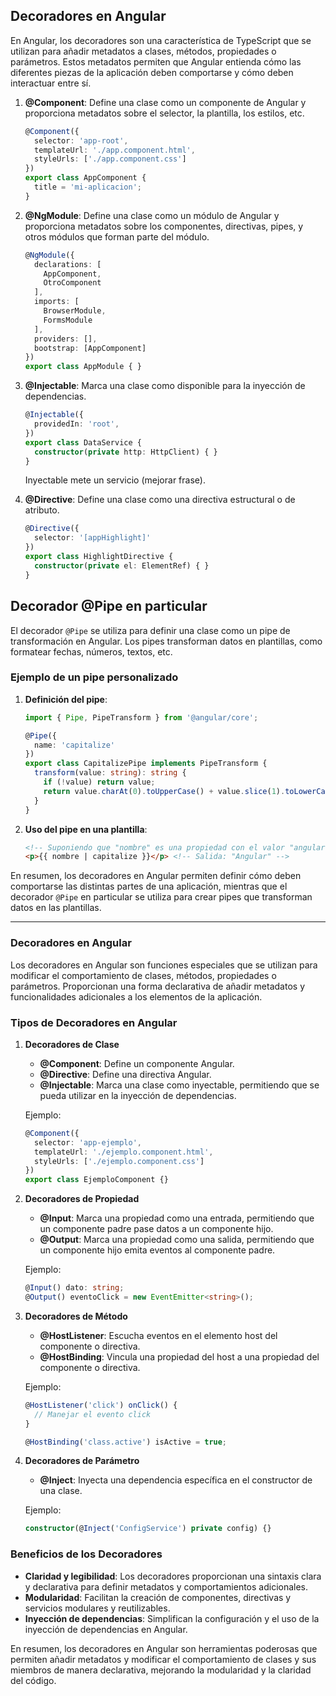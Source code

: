 
## Decoradores en Angular
En Angular, los decoradores son una característica de TypeScript que se utilizan para añadir metadatos a clases, métodos, propiedades o parámetros. Estos metadatos permiten que Angular entienda cómo las diferentes piezas de la aplicación deben comportarse y cómo deben interactuar entre sí.

1. **@Component**: Define una clase como un componente de Angular y proporciona metadatos sobre el selector, la plantilla, los estilos, etc.
   
   ```typescript
   @Component({
     selector: 'app-root',
     templateUrl: './app.component.html',
     styleUrls: ['./app.component.css']
   })
   export class AppComponent {
     title = 'mi-aplicacion';
   }
   ```

2. **@NgModule**: Define una clase como un módulo de Angular y proporciona metadatos sobre los componentes, directivas, pipes, y otros módulos que forman parte del módulo.
   
   ```typescript
   @NgModule({
     declarations: [
       AppComponent,
       OtroComponent
     ],
     imports: [
       BrowserModule,
       FormsModule
     ],
     providers: [],
     bootstrap: [AppComponent]
   })
   export class AppModule { }
   ```

3. **@Injectable**: Marca una clase como disponible para la inyección de dependencias.
   
   ```typescript
   @Injectable({
     providedIn: 'root',
   })
   export class DataService {
     constructor(private http: HttpClient) { }
   }
   ```

   Inyectable mete un servicio (mejorar frase).

4. **@Directive**: Define una clase como una directiva estructural o de atributo.
   
   ```typescript
   @Directive({
     selector: '[appHighlight]'
   })
   export class HighlightDirective {
     constructor(private el: ElementRef) { }
   }
   ```


## Decorador @Pipe en particular

El decorador `@Pipe` se utiliza para definir una clase como un pipe de transformación en Angular. Los pipes transforman datos en plantillas, como formatear fechas, números, textos, etc.

### Ejemplo de un pipe personalizado

1. **Definición del pipe**:
   
   ```typescript
   import { Pipe, PipeTransform } from '@angular/core';

   @Pipe({
     name: 'capitalize'
   })
   export class CapitalizePipe implements PipeTransform {
     transform(value: string): string {
       if (!value) return value;
       return value.charAt(0).toUpperCase() + value.slice(1).toLowerCase();
     }
   }
   ```

2. **Uso del pipe en una plantilla**:
   
   ```html
   <!-- Suponiendo que "nombre" es una propiedad con el valor "angular" -->
   <p>{{ nombre | capitalize }}</p> <!-- Salida: "Angular" -->
   ```

En resumen, los decoradores en Angular permiten definir cómo deben comportarse las distintas partes de una aplicación, mientras que el decorador `@Pipe` en particular se utiliza para crear pipes que transforman datos en las plantillas.

----------------

### Decoradores en Angular

Los decoradores en Angular son funciones especiales que se utilizan para modificar el comportamiento de clases, métodos, propiedades o parámetros. Proporcionan una forma declarativa de añadir metadatos y funcionalidades adicionales a los elementos de la aplicación.

### Tipos de Decoradores en Angular

1. **Decoradores de Clase**
   - **@Component**: Define un componente Angular.
   - **@Directive**: Define una directiva Angular.
   - **@Injectable**: Marca una clase como inyectable, permitiendo que se pueda utilizar en la inyección de dependencias.

   Ejemplo:
   ```typescript
   @Component({
     selector: 'app-ejemplo',
     templateUrl: './ejemplo.component.html',
     styleUrls: ['./ejemplo.component.css']
   })
   export class EjemploComponent {}
   ```

2. **Decoradores de Propiedad**
   - **@Input**: Marca una propiedad como una entrada, permitiendo que un componente padre pase datos a un componente hijo.
   - **@Output**: Marca una propiedad como una salida, permitiendo que un componente hijo emita eventos al componente padre.

   Ejemplo:
   ```typescript
   @Input() dato: string;
   @Output() eventoClick = new EventEmitter<string>();
   ```

3. **Decoradores de Método**
   - **@HostListener**: Escucha eventos en el elemento host del componente o directiva.
   - **@HostBinding**: Vincula una propiedad del host a una propiedad del componente o directiva.

   Ejemplo:
   ```typescript
   @HostListener('click') onClick() {
     // Manejar el evento click
   }
   
   @HostBinding('class.active') isActive = true;
   ```

4. **Decoradores de Parámetro**
   - **@Inject**: Inyecta una dependencia específica en el constructor de una clase.

   Ejemplo:
   ```typescript
   constructor(@Inject('ConfigService') private config) {}
   ```

### Beneficios de los Decoradores

- **Claridad y legibilidad**: Los decoradores proporcionan una sintaxis clara y declarativa para definir metadatos y comportamientos adicionales.
- **Modularidad**: Facilitan la creación de componentes, directivas y servicios modulares y reutilizables.
- **Inyección de dependencias**: Simplifican la configuración y el uso de la inyección de dependencias en Angular.

En resumen, los decoradores en Angular son herramientas poderosas que permiten añadir metadatos y modificar el comportamiento de clases y sus miembros de manera declarativa, mejorando la modularidad y la claridad del código.